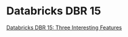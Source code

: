 # Databricks DBR 15

[Databricks DBR 15: Three Interesting Features](https://ganeshchandrasekaran.com/databricks-dbr-15-three-interesting-features-c35d405f1898)
